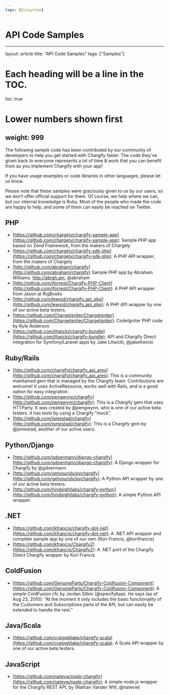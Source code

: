 ```yaml
---
tags: [Ecosystem]
---
```


# API Code Samples

---
layout: article
title:  "API Code Samples"
tags: ["Samples"]
# Each heading will be a line in the TOC.
toc: true
# Lower numbers shown first
weight: 999
---

The following sample code has been contributed by our community of developers to help you get started with Chargify faster. The code they’ve given back to everyone represents a lot of time & work that you can benefit from as you implement Chargify with your app!

If you have usage examples or code libraries in other languages, please let us know.

Please note that these samples were graciously given to us by our users, so we don’t offer official support for them. Of course, we help where we can, but our internal knowledge is Ruby. Most of the people who made the code are happy to help, and some of them can easily be reached on Twitter.

## PHP

- [https://github.com/chargely/chargify-sample-app](https://github.com/chargely/chargify-sample-app): Sample PHP app based on Zend Framework, from the makers of Chargely
- [https://github.com/chargely/chargify-sdk-php](https://github.com/chargely/chargify-sdk-php): A PHP API wrapper, from the makers of Chargely
- [http://github.com/abraham/chargify](http://github.com/abraham/chargify) Sample PHP app by Abraham Williams. http://abrah.am, @abraham
- [http://github.com/jforrest/Chargify-PHP-Client](http://github.com/jforrest/Chargify-PHP-Client): A PHP API wrapper from Jason at RigBooks
- [http://github.com/lewsid/chargify_api_php](http://github.com/lewsid/chargify_api_php): A PHP API wrapper by one of our active beta testers.
- [https://github.com/ChargeIgniter/ChargeIgniter](https://github.com/ChargeIgniter/ChargeIgniter): CodeIgniter PHP code by Kyle Anderson
- [https://github.com/litwicki/chargify-bundle](https://github.com/litwicki/chargify-bundle): API and Chargify Direct integration for Symfony/Laravel apps by Jake Litwicki, @jakelitwicki

## Ruby/Rails

- [http://github.com/chargify/chargify_api_ares](http://github.com/chargify/chargify_api_ares): This is a community maintained gem that is managed by the Chargify team. Contributions are welcome! It uses ActiveResource, works well with Rails, and is a good option for easy integration.
- [http://github.com/pengwynn/chargify](http://github.com/pengwynn/chargify): This is a Chargify gem that uses HTTParty. It was created by @pengwynn, who is one of our active beta testers. It has tests by using a Chargify “mock”.
- [http://github.com/jsmestad/chargify](http://github.com/jsmestad/chargify): This is a Chargify gem by @jsmestad, another of our active users.

## Python/Django

- [http://github.com/gdoermann/django-chargify](http://github.com/gdoermann/django-chargify): A Django wrapper for Chargify by @gdoermann
- [http://github.com/getyouridx/pychargify](http://github.com/getyouridx/pychargify): A Python API wrapper by one of our active beta testers.
- [http://github.com/hindsightlabs/chargify-python](http://github.com/hindsightlabs/chargify-python): A simple Python API wrapper.

## .NET

- [https://github.com/kfrancis/chargify-dot-net](https://github.com/kfrancis/chargify-dot-net): A .NET API wrapper and complete sample app by one of our own (Kori Francis, @korifrancis)
- [https://github.com/kfrancis/Chargify2](https://github.com/kfrancis/Chargify2): A .NET port of the Chargify Direct Chargify wrapper by Kori Francis.

## ColdFusion

- [https://github.com/GenuineParts/Chargify-Coldfusion-Component](https://github.com/GenuineParts/Chargify-Coldfusion-Component): A simple ColdFusion cfc by Jordan Sitkin (@specifyApp). He says (as of Aug 23, 2010): “At the moment it only includes the basic functionality of the Customers and Subscriptions parts of the API, but can easily be extended to handle the rest.”

## Java/Scala

- [https://github.com/craigwblake/chargify-scala](https://github.com/craigwblake/chargify-scala): A Scala API wrapper by one of our active beta testers.

## JavaScript

- [https://github.com/natevw/node-chargify](https://github.com/natevw/node-chargify): A simple node.js wrapper for the Chargify REST API, by (Nathan Vander Wilt, @natevw)
